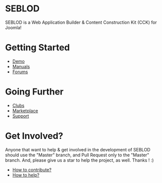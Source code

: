 SEBLOD
======

SEBLOD is a Web Application Builder &amp; Content Construction Kit (CCK) for Joomla!

Getting Started
======
- <a href="https://demo.seblod.com" target="_blank" rel="noopener noreferrer">Demo</a>
- <a href="https://www.seblod.com/resources/manuals" target="_blank" rel="noopener noreferrer">Manuals</a>
- <a href="https://www.seblod.com/community/forums" target="_blank" rel="noopener noreferrer">Forums</a>

Going Further
======
- <a href="https://www.seblod.com/store/clubs" target="_blank" rel="noopener noreferrer">Clubs</a>
- <a href="https://www.seblod.com/store/extensions" target="_blank" rel="noopener noreferrer">Marketplace</a>
- <a href="https://www.seblod.com/store/services" target="_blank" rel="noopener noreferrer">Support</a>

Get Involved?
======
Anyone that want to help & get involved in the development of SEBLOD should use the "Master" branch, and Pull Request only to the "Master" branch.
And, please give us a star to help the project, as well. Thanks ! :)

- <a href="https://github.com/Octopoos/SEBLOD/wiki/How-to-contribute%3F">How to contribute?</a>
- <a href="https://github.com/Octopoos/SEBLOD/wiki/How-to-help%3F">How to help?</a>